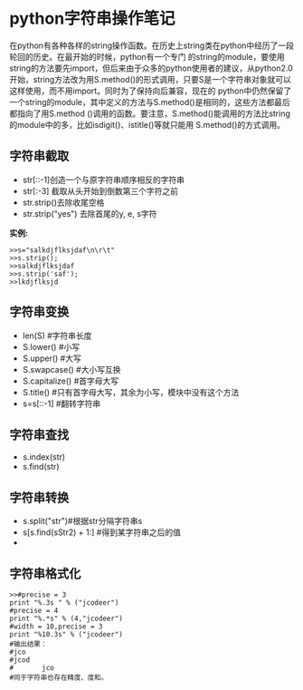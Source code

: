 python字符串操作笔记
=================

在python有各种各样的string操作函数。在历史上string类在python中经历了一段轮回的历史。在最开始的时候，python有一个专门 的string的module，要使用string的方法要先import，但后来由于众多的python使用者的建议，从python2.0开始，string方法改为用S.method()的形式调用，只要S是一个字符串对象就可以这样使用，而不用import。同时为了保持向后兼容，现在的 python中仍然保留了一个string的module，其中定义的方法与S.method()是相同的，这些方法都最后都指向了用S.method ()调用的函数。要注意，S.method()能调用的方法比string的module中的多，比如isdigit()、istitle()等就只能用 S.method()的方式调用。

字符串截取
----------------

  - str[::-1]创造一个与原字符串顺序相反的字符串
  - str[:-3] 截取从头开始到倒数第三个字符之前
  - str.strip()去除收尾空格
  - str.strip("yes") 去除首尾的y, e, s字符	
  
**实例:**	
<pre>
<code class="python">>>s="salkdjflksjdaf\n\r\t"
>>s.strip();
>>salkdjflksjdaf
>>s.strip('saf');
>>lkdjflksjd</code></pre>

字符串变换
--------------

  - len(S) #字符串长度
  - S.lower() #小写 
  - S.upper() #大写 
  - S.swapcase() #大小写互换 
  - S.capitalize() #首字母大写 
  - S.title() #只有首字母大写，其余为小写，模块中没有这个方法
  - s=s[::-1] #翻转字符串
	
字符串查找
--------------------------

  - s.index(str)
  - s.find(str)

字符串转换
----------------------

  - s.split("str")#根据str分隔字符串s
  - s[s.find(sStr2) + 1:]  #得到某字符串之后的值
  - 
  
 字符串格式化
 --------------------
 
<pre>
<code class="python">>>#precise = 3
print "%.3s " % ("jcodeer")
#precise = 4
print "%.*s" % (4,"jcodeer")
#width = 10,precise = 3
print "%10.3s" % ("jcodeer")
#输出结果：
#jco
#jcod
#       jco
#同于字符串也存在精度、度和。</code></pre>
